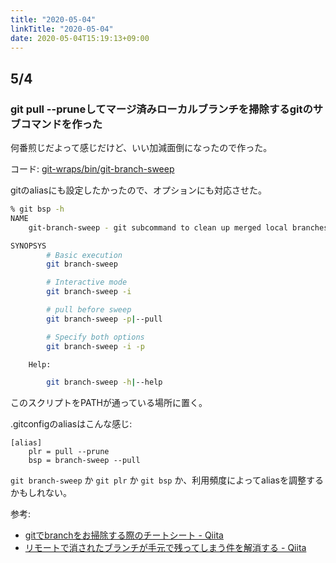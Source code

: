 ```yaml
---
title: "2020-05-04"
linkTitle: "2020-05-04"
date: 2020-05-04T15:19:13+09:00
---
```


## 5/4
### git pull --pruneしてマージ済みローカルブランチを掃除するgitのサブコマンドを作った

何番煎じだよって感じだけど、いい加減面倒になったので作った。

コード: [git-wraps/bin/git-branch-sweep](https://github.com/progrhyme/git-wraps/blob/2f4a4f321d43a17e6001bfb659747a62933499ce/bin/git-branch-sweep)

gitのaliasにも設定したかったので、オプションにも対応させた。

```sh
% git bsp -h
NAME
    git-branch-sweep - git subcommand to clean up merged local branches

SYNOPSYS
        # Basic execution
        git branch-sweep

        # Interactive mode
        git branch-sweep -i

        # pull before sweep
        git branch-sweep -p|--pull

        # Specify both options
        git branch-sweep -i -p

    Help:

        git branch-sweep -h|--help
```

このスクリプトをPATHが通っている場所に置く。

.gitconfigのaliasはこんな感じ:

```
[alias]
    plr = pull --prune
    bsp = branch-sweep --pull
```

`git branch-sweep` か `git plr` か `git bsp` か、利用頻度によってaliasを調整するかもしれない。

参考:

- [gitでbranchをお掃除する際のチートシート - Qiita](https://qiita.com/kenshiroh/items/44dcf4b094e841bb42a2)
- [リモートで消されたブランチが手元で残ってしまう件を解消する - Qiita](https://qiita.com/yuichielectric/items/84cd61915a1236f19221)
